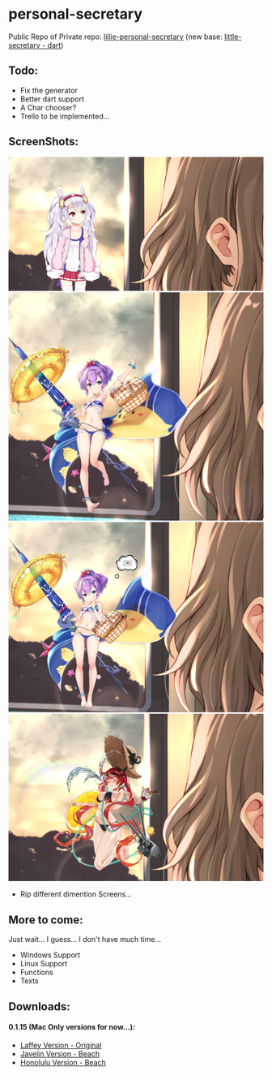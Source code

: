 # personal-secretary
Public Repo of Private repo: [lillie-personal-secretary](https://github.com/Nebulino/lillie-personal-secretary) (new base: [little-secretary - dart](https://github.com/Nebulino/little-secretary))

## Todo:
- Fix the generator
- Better dart support
- A Char chooser?
- Trello to be implemented...

## ScreenShots:
![Laffey](https://raw.githubusercontent.com/Nebulino/personal-secretary/master/Screenshots/Screenshot.png)
![JavelinBeach-1](https://raw.githubusercontent.com/Nebulino/personal-secretary/master/Screenshots/Screenshot2.png)
![JavelinBeach-2](https://raw.githubusercontent.com/Nebulino/personal-secretary/master/Screenshots/Screenshot3.png)
![HonoluluBeach-1](https://raw.githubusercontent.com/Nebulino/personal-secretary/master/Screenshots/Screenshot4.png)

- Rip different dimention Screens...

## More to come:
Just wait... I guess... I don't have much time...

- Windows Support
- Linux Support
- Functions
- Texts

## Downloads:
#### 0.1.15 (Mac Only versions for now...):
- [Laffey Version - Original](https://github.com/Nebulino/personal-secretary/releases/tag/0.1.15-laf_orig)
- [Javelin Version - Beach](https://github.com/Nebulino/personal-secretary/releases/tag/0.1.15-jav_beac)
- [Honolulu Version - Beach](https://github.com/Nebulino/personal-secretary/releases/tag/0.1.15-hon_beac)
